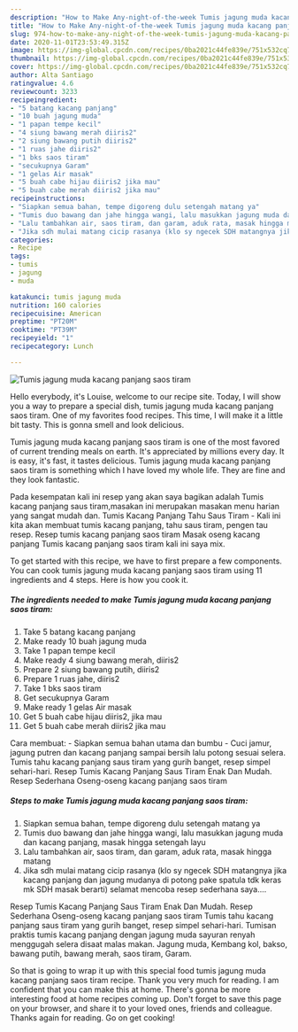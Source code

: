 ```yaml
---
description: "How to Make Any-night-of-the-week Tumis jagung muda kacang panjang saos tiram"
title: "How to Make Any-night-of-the-week Tumis jagung muda kacang panjang saos tiram"
slug: 974-how-to-make-any-night-of-the-week-tumis-jagung-muda-kacang-panjang-saos-tiram
date: 2020-11-01T23:53:49.315Z
image: https://img-global.cpcdn.com/recipes/0ba2021c44fe839e/751x532cq70/tumis-jagung-muda-kacang-panjang-saos-tiram-foto-resep-utama.jpg
thumbnail: https://img-global.cpcdn.com/recipes/0ba2021c44fe839e/751x532cq70/tumis-jagung-muda-kacang-panjang-saos-tiram-foto-resep-utama.jpg
cover: https://img-global.cpcdn.com/recipes/0ba2021c44fe839e/751x532cq70/tumis-jagung-muda-kacang-panjang-saos-tiram-foto-resep-utama.jpg
author: Alta Santiago
ratingvalue: 4.6
reviewcount: 3233
recipeingredient:
- "5 batang kacang panjang"
- "10 buah jagung muda"
- "1 papan tempe kecil"
- "4 siung bawang merah diiris2"
- "2 siung bawang putih diiris2"
- "1 ruas jahe diiris2"
- "1 bks saos tiram"
- "secukupnya Garam"
- "1 gelas Air masak"
- "5 buah cabe hijau diiris2 jika mau"
- "5 buah cabe merah diiris2 jika mau"
recipeinstructions:
- "Siapkan semua bahan, tempe digoreng dulu setengah matang ya"
- "Tumis duo bawang dan jahe hingga wangi, lalu masukkan jagung muda dan kacang panjang, masak hingga setengah layu"
- "Lalu tambahkan air, saos tiram, dan garam, aduk rata, masak hingga matang"
- "Jika sdh mulai matang cicip rasanya (klo sy ngecek SDH matangnya jika kacang panjang dan jagung mudanya di potong pake spatula tdk keras mk SDH masak berarti) selamat mencoba resep sederhana saya...."
categories:
- Recipe
tags:
- tumis
- jagung
- muda

katakunci: tumis jagung muda 
nutrition: 160 calories
recipecuisine: American
preptime: "PT20M"
cooktime: "PT39M"
recipeyield: "1"
recipecategory: Lunch

---
```



![Tumis jagung muda kacang panjang saos tiram](https://img-global.cpcdn.com/recipes/0ba2021c44fe839e/751x532cq70/tumis-jagung-muda-kacang-panjang-saos-tiram-foto-resep-utama.jpg)

Hello everybody, it's Louise, welcome to our recipe site. Today, I will show you a way to prepare a special dish, tumis jagung muda kacang panjang saos tiram. One of my favorites food recipes. This time, I will make it a little bit tasty. This is gonna smell and look delicious.

Tumis jagung muda kacang panjang saos tiram is one of the most favored of current trending meals on earth. It's appreciated by millions every day. It is easy, it's fast, it tastes delicious. Tumis jagung muda kacang panjang saos tiram is something which I have loved my whole life. They are fine and they look fantastic.

Pada kesempatan kali ini resep yang akan saya bagikan adalah Tumis kacang panjang saus tiram,masakan ini merupakan masakan menu harian yang sangat mudah dan. Tumis Kacang Panjang Tahu Saus Tiram - Kali ini kita akan membuat tumis kacang panjang, tahu saus tiram, pengen tau resep. Resep tumis kacang panjang saos tiram Masak oseng kacang panjang Tumis kacang panjang saos tiram kali ini saya mix.


To get started with this recipe, we have to first prepare a few components. You can cook tumis jagung muda kacang panjang saos tiram using 11 ingredients and 4 steps. Here is how you cook it.

<!--inarticleads1-->

##### The ingredients needed to make Tumis jagung muda kacang panjang saos tiram:

1. Take 5 batang kacang panjang
1. Make ready 10 buah jagung muda
1. Take 1 papan tempe kecil
1. Make ready 4 siung bawang merah, diiris2
1. Prepare 2 siung bawang putih, diiris2
1. Prepare 1 ruas jahe, diiris2
1. Take 1 bks saos tiram
1. Get secukupnya Garam
1. Make ready 1 gelas Air masak
1. Get 5 buah cabe hijau diiris2, jika mau
1. Get 5 buah cabe merah diiris2 jika mau


Cara membuat: - Siapkan semua bahan utama dan bumbu - Cuci jamur, jagung putren dan kacang panjang sampai bersih lalu potong sesuai selera. Tumis tahu kacang panjang saus tiram yang gurih banget, resep simpel sehari-hari. Resep Tumis Kacang Panjang Saus Tiram Enak Dan Mudah. Resep Sederhana Oseng-oseng kacang panjang saos tiram 

<!--inarticleads2-->

##### Steps to make Tumis jagung muda kacang panjang saos tiram:

1. Siapkan semua bahan, tempe digoreng dulu setengah matang ya
1. Tumis duo bawang dan jahe hingga wangi, lalu masukkan jagung muda dan kacang panjang, masak hingga setengah layu
1. Lalu tambahkan air, saos tiram, dan garam, aduk rata, masak hingga matang
1. Jika sdh mulai matang cicip rasanya (klo sy ngecek SDH matangnya jika kacang panjang dan jagung mudanya di potong pake spatula tdk keras mk SDH masak berarti) selamat mencoba resep sederhana saya....


Resep Tumis Kacang Panjang Saus Tiram Enak Dan Mudah. Resep Sederhana Oseng-oseng kacang panjang saos tiram Tumis tahu kacang panjang saus tiram yang gurih banget, resep simpel sehari-hari. Tumisan praktis tumis kacang panjang dengan jagung muda sayuran renyah menggugah selera disaat malas makan. Jagung muda, Kembang kol, bakso, bawang putih, bawang merah, saos tiram, Garam. 

So that is going to wrap it up with this special food tumis jagung muda kacang panjang saos tiram recipe. Thank you very much for reading. I am confident that you can make this at home. There's gonna be more interesting food at home recipes coming up. Don't forget to save this page on your browser, and share it to your loved ones, friends and colleague. Thanks again for reading. Go on get cooking!
